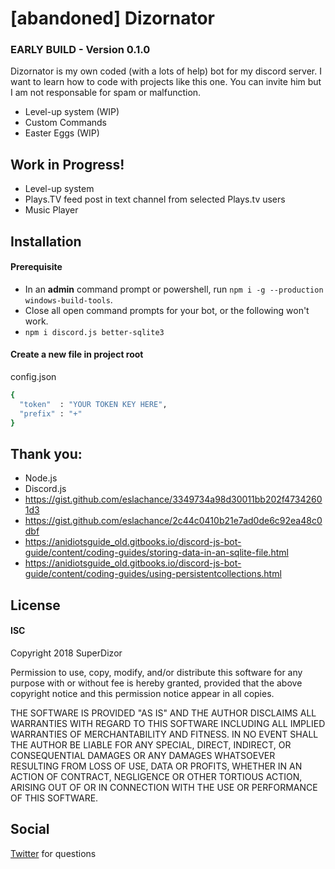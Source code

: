 # [abandoned] Dizornator
### EARLY BUILD - Version 0.1.0

Dizornator is my own coded (with a lots of help) bot for my discord server. I want to learn how to code with projects like this one. You can invite him but I am not responsable for spam or malfunction.

  - Level-up system (WIP)
  - Custom Commands
  - Easter Eggs (WIP)

## Work in Progress!

  - Level-up system
  - Plays.TV feed post in text channel from selected Plays.tv users
  - Music Player

## Installation  
#### Prerequisite
 - In an **admin** command prompt or powershell, run `npm i -g --production windows-build-tools`.
 -  Close all open command prompts for your bot, or the following won't work.
 - `npm i discord.js better-sqlite3`


#### Create a new file in project root
config.json

```sh
{
  "token"  : "YOUR TOKEN KEY HERE",
  "prefix" : "+"
}
```

## Thank you:
  - Node.js
  - Discord.js
  - https://gist.github.com/eslachance/3349734a98d30011bb202f47342601d3
  - https://gist.github.com/eslachance/2c44c0410b21e7ad0de6c92ea48c0dbf
  - https://anidiotsguide_old.gitbooks.io/discord-js-bot-guide/content/coding-guides/storing-data-in-an-sqlite-file.html
  - https://anidiotsguide_old.gitbooks.io/discord-js-bot-guide/content/coding-guides/using-persistentcollections.html

## License
#### ISC
Copyright 2018 SuperDizor

Permission to use, copy, modify, and/or distribute this software for any purpose with or without fee is hereby granted, provided that the above copyright notice and this permission notice appear in all copies.

THE SOFTWARE IS PROVIDED "AS IS" AND THE AUTHOR DISCLAIMS ALL WARRANTIES WITH REGARD TO THIS SOFTWARE INCLUDING ALL IMPLIED WARRANTIES OF MERCHANTABILITY AND FITNESS. IN NO EVENT SHALL THE AUTHOR BE LIABLE FOR ANY SPECIAL, DIRECT, INDIRECT, OR CONSEQUENTIAL DAMAGES OR ANY DAMAGES WHATSOEVER RESULTING FROM LOSS OF USE, DATA OR PROFITS, WHETHER IN AN ACTION OF CONTRACT, NEGLIGENCE OR OTHER TORTIOUS ACTION, ARISING OUT OF OR IN CONNECTION WITH THE USE OR PERFORMANCE OF THIS SOFTWARE.

## Social
[Twitter](https://twitter.com/SuperDizor) for questions
